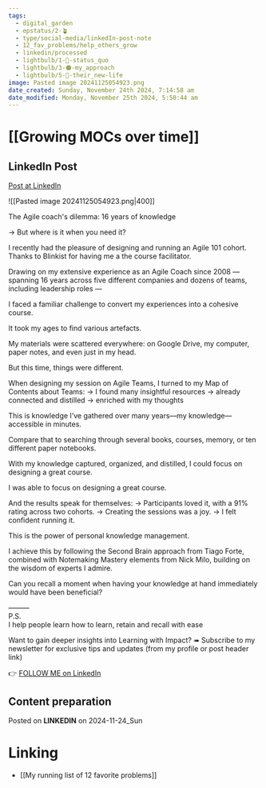```yaml
---
tags:
  - digital_garden
  - epstatus/2-🪴
  - type/social-media/linkedIn-post-note
  - 12_fav_problems/help_others_grow
  - linkedin/processed
  - lightbulb/1-🔴-status_quo
  - lightbulb/3-🟠-my_approach
  - lightbulb/5-🔵-their_new-life
image: Pasted image 20241125054923.png
date_created: Sunday, November 24th 2024, 7:14:58 am
date_modified: Monday, November 25th 2024, 5:50:44 am
---
```

# [[Growing MOCs over time]]
## LinkedIn Post
[Post at LinkedIn](https://www.linkedin.com/posts/sebastiankamilli_the-agile-coachs-dilemma-16-years-of-knowledge-activity-7266344836507525120-NzRP?utm_source=share&utm_medium=member_desktop)

![[Pasted image 20241125054923.png|400]]

The Agile coach's dilemma: 16 years of knowledge

→ But where is it when you need it?

I recently had the pleasure of designing and running an Agile 101 cohort.
Thanks to Blinkist for having me a the course facilitator. 

Drawing on my extensive experience as an Agile Coach since 2008 —spanning 16 years across five different companies and dozens of teams, including leadership roles — 

I faced a familiar challenge to convert my experiences into a cohesive course.

It took my ages to find various artefacts. 

My materials were scattered everywhere: on Google Drive, my computer, paper notes, and even just in my head.

But this time, things were different.

When designing my session on Agile Teams, 
I turned to my Map of Contents about Teams:
→ I found many insightful resources
→ already connected and distilled
→ enriched with my thoughts

This is knowledge I’ve gathered over many years—my knowledge—accessible in minutes.

Compare that to searching through several books, courses, memory, or ten different paper notebooks.

With my knowledge captured, organized, and distilled, I could focus on designing a great course.

I was able to focus on designing a great course. 

And the results speak for themselves:
→ Participants loved it, with a 91% rating across two cohorts.
→ Creating the sessions was a joy.
→ I felt confident running it.

This is the power of personal knowledge management.

I achieve this by following the Second Brain approach from Tiago Forte, combined with Notemaking Mastery elements from Nick Milo, building on the wisdom of experts I admire.

Can you recall a moment when having your knowledge at hand immediately would have been beneficial?

———  
P.S.  
I help people learn how to learn, retain and recall with ease

Want to gain deeper insights into Learning with Impact?
➠ Subscribe to my newsletter for exclusive tips and updates
(from my profile or post header link)

👉 [FOLLOW ME on LinkedIn](https://www.linkedin.com/comm/mynetwork/discovery-see-all?usecase=PEOPLE_FOLLOWS&followMember=sebastiankamilli)

## Content preparation

Posted on **LINKEDIN** on 2024-11-24_Sun
# Linking
+ [[My running list of 12 favorite problems]]